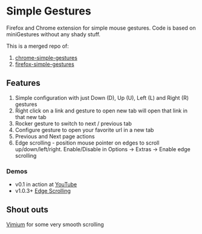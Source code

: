 # Simple Gestures

Firefox and Chrome extension for simple mouse gestures. Code is based on
miniGestures without any shady stuff.

This is a merged repo of:

1. [chrome-simple-gestures](https://github.com/junkfactory/chrome-simple-gestures)
2. [firefox-simple-gestures](https://github.com/junkfactory/firefox-simple-gestures)

## Features

1. Simple configuration with just Down (D), Up (U), Left (L) and Right (R) gestures
1. Right click on a link and gesture to open new tab will open that link
   in that new tab
1. Rocker gesture to switch to next / previous tab
1. Configure gesture to open your favorite url in a new tab
1. Previous and Next page actions
1. Edge scrolling - position mouse pointer on edges to scroll up/down/left/right.
   Enable/Disable in Options -> Extras -> Enable edge scrolling

### Demos

- v0.1 in action at [YouTube](https://youtu.be/OOZXeHznJSU)
- v1.0.3+ [Edge Scrolling](https://youtu.be/RdV8TyFOG28?si=50vTbDTr26fykPry)

## Shout outs

[Vimium](https://github.com/philc/vimium/tree/master) for some very smooth scrolling
